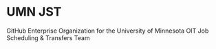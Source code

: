 # UMN JST

GitHub Enterprise Organization for the University of Minnesota OIT Job Scheduling & Transfers Team
